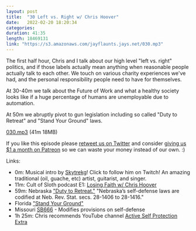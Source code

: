 ```yaml
---
layout: post
title:  "30 Left vs. Right w/ Chris Hoover"
date:   2022-02-20 18:20:34
categories: 
duration: 41:35
length: 18469131
link: "https://s3.amazonaws.com/jayflaunts.jays.net/030.mp3"
---
```


The first half hour, Chris and I talk about our high level "left vs. right" politics, and if those
labels actually mean anything when reasonable people actually talk to each other.
We touch on various charity experiences we've had, and the personal responsibility people need to
have for themselves. 

At 30-40m we talk about the Future of Work and what a healthy society looks like
if a huge percentage of humans are unemployable due to automation.

At 50m we abruptly pivot to gun legislation including so called "Duty to Retreat"
and "Stand Your Ground" laws.

<a href="{{site.storage_url}}/030.mp3" target="_blank">030.mp3</a> (41m 18MB)

If you like this episode please [retweet us on Twitter](https://twitter.com/jayflaunts)
and consider [giving us $1 a month on Patreon](https://www.patreon.com/jayflaunts)
so we can waste your money instead of our own. :)

Links:
* 0m: Musical intro by [Skytrekg](http://twitch.tv/skytrekg)! Click to follow him on Twitch! An amazing
traditional (oil, guache, etc) artist, guitarist, and singer.
* 11m: Cult of Sloth podcast E1: [Losing Faith w/ Chris Hoover](https://pca.st/owv4fnt4)
* 59m: Nebraska ["Duty to Retreat."](https://nebraskalegislature.gov/laws/statutes.php?statute=28-1409) "Nebraska’s self-defense laws are codified at Neb. Rev. Stat.
secs. 28-1406 to 28-1416."
* Florida ["Stand Your Ground"](https://codes.findlaw.com/fl/title-xlvi-crimes/fl-st-sect-776-012.html)
* Missouri [SB666](https://legiscan.com/MO/bill/SB666/2022) - Modifies provisions on self-defense
* 1h 25m: Chris recommends YouTube channel [Active Self Protection Extra](https://www.youtube.com/c/ActiveSelfProtectionExtra)
